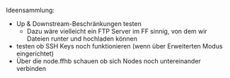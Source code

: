 Ideensammlung:

 * Up & Downstream-Beschränkungen testen
    * Dazu wäre vielleicht ein FTP Server im FF sinnig, von dem wir Dateien runter und hochladen können
 * testen ob SSH Keys noch funktionieren (wenn über Erweiterten Modus eingerichtet)
 * Über die node.ffhb schauen ob sich Nodes noch untereinander verbinden